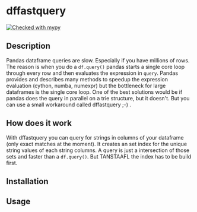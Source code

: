 # dffastquery

[![Checked with mypy](http://www.mypy-lang.org/static/mypy_badge.svg)](http://mypy-lang.org/)

## Description

Pandas dataframe queries are slow. Especially if you have millions of rows. The reason is when you do a `df.query()` pandas starts a single core loop through every row and then evaluates the expression in `query`. Pandas provides and describes many methods to speedup the expression evaluation (cython, numba, numexpr) but the bottleneck for large dataframes is the single core loop.
One of the best solutions would be if pandas does the query in parallel on a trie structure, but it doesn't. But you can use a small workaround called dffastquery ;-) .

## How does it work

With dffastquery you can query for strings in columns of your dataframe (only exact matches at the moment). It creates an set index for the unique string values of each string columns. A query is just a intersection of those sets and faster than a `df.query()`. But TANSTAAFL the index has to be build first.

## Installation

## Usage

